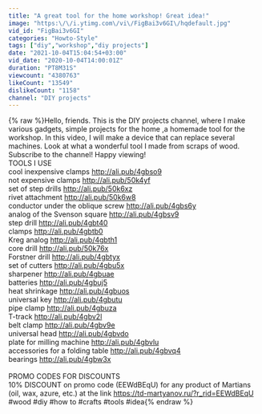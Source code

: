 ```yaml
---
title: "A great tool for the home workshop! Great idea!"
image: "https:\/\/i.ytimg.com\/vi\/FigBai3v6GI\/hqdefault.jpg"
vid_id: "FigBai3v6GI"
categories: "Howto-Style"
tags: ["diy","workshop","diy projects"]
date: "2021-10-04T15:04:54+03:00"
vid_date: "2020-10-04T14:00:01Z"
duration: "PT8M31S"
viewcount: "4380763"
likeCount: "13549"
dislikeCount: "1158"
channel: "DIY projects"
---
```

{% raw %}Hello, friends. This is the DIY projects channel, where I make various gadgets, simple projects for the home ,a homemade tool for the workshop. In this video, I will make a device that can replace several machines. Look at what a wonderful tool I made from scraps of wood.<br />Subscribe to the channel! Happy viewing!<br />                  TOOLS I USE<br />cool inexpensive clamps <a rel="nofollow" target="blank" href="http://ali.pub/4gbso9">http://ali.pub/4gbso9</a><br />not expensive clamps <a rel="nofollow" target="blank" href="http://ali.pub/50k4yf">http://ali.pub/50k4yf</a><br />set of step drills <a rel="nofollow" target="blank" href="http://ali.pub/50k6xz">http://ali.pub/50k6xz</a><br />rivet attachment <a rel="nofollow" target="blank" href="http://ali.pub/50k6w8">http://ali.pub/50k6w8</a><br />conductor under the oblique screw <a rel="nofollow" target="blank" href="http://ali.pub/4gbs6y">http://ali.pub/4gbs6y</a><br />analog of the Svenson square <a rel="nofollow" target="blank" href="http://ali.pub/4gbsv9">http://ali.pub/4gbsv9</a><br />step drill <a rel="nofollow" target="blank" href="http://ali.pub/4gbt40">http://ali.pub/4gbt40</a><br />clamps <a rel="nofollow" target="blank" href="http://ali.pub/4gbtb0">http://ali.pub/4gbtb0</a><br />Kreg analog <a rel="nofollow" target="blank" href="http://ali.pub/4gbth1">http://ali.pub/4gbth1</a><br />core drill <a rel="nofollow" target="blank" href="http://ali.pub/50k76x">http://ali.pub/50k76x</a><br />Forstner drill <a rel="nofollow" target="blank" href="http://ali.pub/4gbtyx">http://ali.pub/4gbtyx</a><br />set of cutters <a rel="nofollow" target="blank" href="http://ali.pub/4gbu5x">http://ali.pub/4gbu5x</a><br />sharpener <a rel="nofollow" target="blank" href="http://ali.pub/4gbuae">http://ali.pub/4gbuae</a><br />batteries <a rel="nofollow" target="blank" href="http://ali.pub/4gbuj5">http://ali.pub/4gbuj5</a><br />heat shrinkage <a rel="nofollow" target="blank" href="http://ali.pub/4gbuos">http://ali.pub/4gbuos</a><br />universal key <a rel="nofollow" target="blank" href="http://ali.pub/4gbutu">http://ali.pub/4gbutu</a><br />pipe clamp <a rel="nofollow" target="blank" href="http://ali.pub/4gbuza">http://ali.pub/4gbuza</a><br />T-track <a rel="nofollow" target="blank" href="http://ali.pub/4gbv2l">http://ali.pub/4gbv2l</a><br />belt clamp <a rel="nofollow" target="blank" href="http://ali.pub/4gbv9e">http://ali.pub/4gbv9e</a><br />universal head <a rel="nofollow" target="blank" href="http://ali.pub/4gbvdo">http://ali.pub/4gbvdo</a><br />plate for milling machine <a rel="nofollow" target="blank" href="http://ali.pub/4gbvlu">http://ali.pub/4gbvlu</a><br />accessories for a folding table <a rel="nofollow" target="blank" href="http://ali.pub/4gbvq4">http://ali.pub/4gbvq4</a><br />bearings <a rel="nofollow" target="blank" href="http://ali.pub/4gbw3x">http://ali.pub/4gbw3x</a><br /><br />PROMO CODES FOR DISCOUNTS<br />10% DISCOUNT on promo code (EEWdBEqU) for any product of Martians (oil, wax, azure, etc.) at the link <a rel="nofollow" target="blank" href="https://td-martyanov.ru/?r_rid=EEWdBEqU">https://td-martyanov.ru/?r_rid=EEWdBEqU</a><br /> #wood #diy #how to #crafts #tools #idea{% endraw %}

